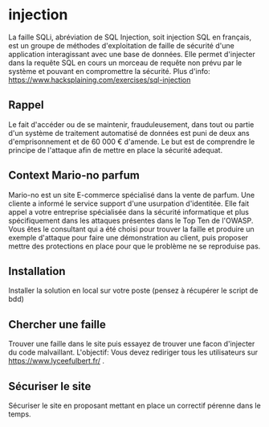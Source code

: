 # injection

La faille SQLi, abréviation de SQL Injection, soit injection SQL en français,
est un groupe de méthodes d'exploitation de faille de sécurité d'une application interagissant avec une base de données. 
Elle permet d'injecter dans la requête SQL en cours un morceau de requête non prévu par le système et pouvant en compromettre la sécurité.
Plus d'info: https://www.hacksplaining.com/exercises/sql-injection

## Rappel
Le fait d'accéder ou de se maintenir, frauduleusement, dans tout ou partie d'un système de traitement automatisé de données est puni de deux ans d'emprisonnement et de 60 000 € d'amende.
Le but est de comprendre le principe de l'attaque afin de mettre en place la sécurité adequat.

## Context Mario-no parfum

Mario-no est un site E-commerce spécialisé dans la vente de parfum. 
Une cliente a informé le service support d'une usurpation d'identitée. 
Elle fait appel a votre entreprise spécialisée dans la sécurité informatique et plus spécifiquement dans les attaques présentes dans le Top Ten de l'OWASP. 
Vous êtes le consultant qui a été choisi pour trouver la faille et produire un exemple d'attaque pour faire une démonstration au client, 
puis proposer mettre des protections en place pour que le problème ne se reproduise pas.

## Installation
Installer la solution en local sur votre poste (pensez à récupérer le script de bdd)

## Chercher une faille
Trouver une faille dans le site puis essayez de trouver une facon d'injecter du code malvaillant. 
L'objectif: Vous devez rediriger tous les utilisateurs sur https://www.lyceefulbert.fr/ .

## Sécuriser le site

Sécuriser le site en proposant mettant en place un correctif pérenne dans le temps.
